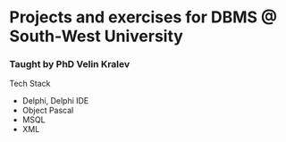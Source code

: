 # Projects and exercises for DBMS @ South-West University
### Taught by PhD Velin Kralev

Tech Stack
- Delphi, Delphi IDE
- Object Pascal
- MSQL
- XML
